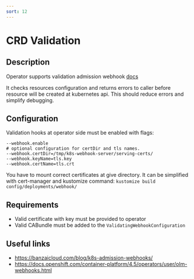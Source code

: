 ```yaml
---
sort: 12
---
```


# CRD Validation

## Description
 Operator supports validation admission webhook [docs](https://kubernetes.io/docs/reference/access-authn-authz/extensible-admission-controllers/)
  
 It checks resources configuration and returns errors to caller before resource will be created at kubernetes api. 
 This should reduce errors and simplify debugging.
 
## Configuration

  Validation hooks at operator side must be enabled with flags:
```
--webhook.enable
# optional configuration for certDir and tls names.
--webhook.certDir=/tmp/k8s-webhook-server/serving-certs/
--webhook.keyName=tls.key
--webhook.certName=tls.crt
```

 You have to mount correct certificates at give directory. 
 It can be simplified with cert-manager and kustomize command: `kustomize build config/deployments/webhook/ `
  

## Requirements

 - Valid certificate with key must be provided to operator
 - Valid CABundle must be added to the `ValidatingWebhookConfiguration`


## Useful links
- https://banzaicloud.com/blog/k8s-admission-webhooks/
- https://docs.openshift.com/container-platform/4.5/operators/user/olm-webhooks.html

